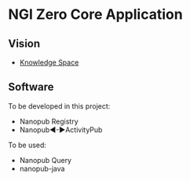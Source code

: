 # NGI Zero Core Application

## Vision

- [Knowledge Space](https://w3id.org/knowledge-space/)

## Software

To be developed in this project:

- Nanopub Registry
- Nanopub◀-▶ActivityPub

To be used:

- Nanopub Query
- nanopub-java
